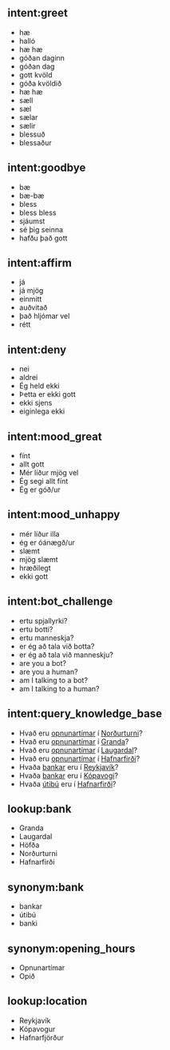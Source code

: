 ## intent:greet
- hæ
- halló
- hæ hæ
- góðan daginn
- góðan dag
- gott kvöld
- góða kvöldið
- hæ hæ
- sæll
- sæl
- sælar
- sælir
- blessuð
- blessaður

## intent:goodbye
- bæ
- bæ-bæ
- bless
- bless bless
- sjáumst
- sé þig seinna
- hafðu það gott

## intent:affirm
- já
- já mjög
- einmitt
- auðvitað
- það hljómar vel
- rétt

## intent:deny
- nei
- aldrei
- Ég held ekki
- Þetta er ekki gott
- ekki sjens
- eiginlega ekki

## intent:mood_great
- fínt
- allt gott
- Mér líður mjög vel
- Ég segi allt fínt
- Ég er góð/ur

## intent:mood_unhappy
- mér líður illa
- ég er óánægð/ur
- slæmt
- mjög slæmt
- hræðilegt
- ekki gott

## intent:bot_challenge
- ertu spjallyrki?
- ertu botti?
- ertu manneskja?
- er ég að tala við botta?
- er ég að tala við manneskju?
- are you a bot?
- are you a human?
- am I talking to a bot?
- am I talking to a human?

## intent:query_knowledge_base
- Hvað eru [opnunartímar](attribute:opening_hours) í [Norðurturni](bank)?
- Hvað eru [opnunartímar](attribute:opening_hours) í [Granda](bank)?
- Hvað eru [opnunartímar](attribute:opening_hours) í [Laugardal](bank)?
- Hvað eru [opnunartímar](attribute:opening_hours) í [Hafnarfirði](bank)?
- Hvaða [bankar](object_type:bank) eru í [Reykjavík](location)?
- Hvaða [bankar](object_type:bank) eru í [Kópavogi](location:Kópavogur)?
- Hvaða [útibú](object_type:bank) eru í [Hafnarfirði](location:Hafnarfjörður)?

## lookup:bank
- Granda
- Laugardal
- Höfða
- Norðurturni
- Hafnarfirði

## synonym:bank
- bankar
- útibú
- banki 

## synonym:opening_hours
- Opnunartímar
- Opið

## lookup:location
 - Reykjavík
 - Kópavogur
 - Hafnarfjörður

